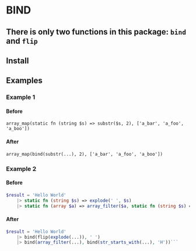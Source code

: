 # BIND

## There is only two functions in this package: `bind` and `flip`

## Install

## Examples

### Example 1
#### Before
`array_map(static fn (string $s) => substr($s, 2), ['a_bar', 'a_foo', 'a_boo'])`
#### After
`array_map(bind(substr(...), 2), ['a_bar', 'a_foo', 'a_boo'])`

### Example 2
#### Before
```php
$result = 'Hello World'
    |> static fn (string $s) => explode(' ', $s)
    |> static fn (array $a) => array_filter($a, static fn (string $s) => str_starts_with($s, 'H'))
```
#### After
```php
$result = 'Hello World'
    |> bind(flip(explode(...)), ' ')
    |> bind(array_filter(...), bind(str_starts_with(...), 'H'))```
